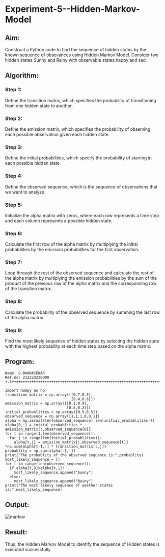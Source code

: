 # Experiment-5--Hidden-Markov-Model

## Aim:
 Construct a Python code to find the sequence of hidden states by the known sequence of obsevances using Hidden Markov Model. Consider two hidden states Sunny and Rainy with observable states,happy and sad. 
## Algorithm:
### Step 1:
Define the transition matrix, which specifies the probability of transitioning from one hidden state to another.</br>
### Step 2:
Define the emission matrix, which specifies the probability of observing each possible observation given each hidden state.</br>
### Step 3:
Define the initial probabilities, which specify the probability of starting in each possible hidden state.</br>
### Step 4:
Define the observed sequence, which is the sequence of observations that we want to analyze.</br>
### Step 5:
Initialize the alpha matrix with zeros, where each row represents a time step and each column represents a possible hidden state.</br>
### Step 6:
Calculate the first row of the alpha matrix by multiplying the initial probabilities by the emission probabilities for the first observation.</br>
### Step 7:
Loop through the rest of the observed sequence and calculate the rest of the alpha matrix by multiplying the emission probabilities by the sum of the product of the previous row of the alpha matrix and the corresponding row of the transition matrix.</br>
### Step 8:
Calculate the probability of the observed sequence by summing the last row of the alpha matrix.</br>
### Step 9:
Find the most likely sequence of hidden states by selecting the hidden state with the highest probability at each time step based on the alpha matrix.</br>

##  Program:
```
Name: G.DHANASEKAR
Ref.no: 212220230009
+.3+++++++++++++++++++++++++++++++++++++++++++++++++++++++++++++++++++++++++++

import numpy as np
transition_matrix = np.array([[0.7,0.3],
                              [0.4,0.6]])
emission_matrix = np.array([[0.1,0.9],
                            [0.8,0.2]])
initial_probablities = np.array([0.5,0.5])
observed_sequence = np.array([1,1,1,0,0,1])
alpha = np.zeros((len(observed_sequence),len(initial_probablities)))
alpha[0,:] = initial_probablities * emission_matrix[:,observed_sequence[0]]
for t in range(1,len(observed_sequence)):
  for j in range(len(initial_probablities)):
    alpha[t,j] = emission_matrix[j,observed_sequence[t]] *np.sum(alpha[t-1,:] * transition_matrix[:,j])
probablity = np.sum(alpha[-1,:])
print("The probablity of the observed sequence is:",probablity)
most_likely_sequence = []
for t in range(len(observed_sequence)):
  if alpha[t,0]>alpha[t,1]:
    most_likely_sequence.append("Sunny")
  else:
    most_likely_sequence.append("Rainy")
print("The most likely sequence of weather states is:",most_likely_sequence)
```
## Output:
![markov](https://github.com/A-Thiyagarajan/Experiment-5--Hidden-Markov-Model/assets/118707693/ce6600a0-2af6-4906-9b53-fdd6b08f1627)

## Result:
Thus, the Hidden Markov Model to identify the sequence of Hidden states  is executed successfully 
